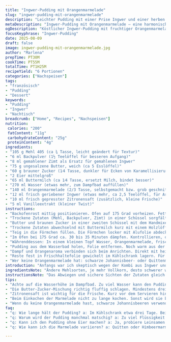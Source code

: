 ```yaml
---
title: "Ingwer-Pudding mit Orangenmarmelade"
slug: "ingwer-pudding-mit-orangenmarmelade"
description: "Leichter Pudding mit einer Prise Ingwer und einer herben Note Orangenmarmelade. Butter, Mehl und Gewürze vereinen sich, während die Marmelade karamellisiert und reduziert wird. Typisch dämpfen, statt einfach backen – geduldig sein und auf die richtige Konsistenz achten. Frisch geriebener Ingwer bringt Frische und Lebendigkeit. Ideal für alle, die kein Nuss-Extras wollen, aber einen kleinen Kick suchen."
metaDescription: "Ingwer-Pudding mit Orangenmarmelade – eine harmonische Kombination aus Ingwer und süßer Marmelade. Erlebe feinen Genuss mit jedem Bissen."
ogDescription: "Köstlicher Ingwer-Pudding mit fruchtiger Orangenmarmelade – ein Dessert für besondere Anlässe und jeden Tag. Entdecke die Aromen."
focusKeyphrase: "Ingwer-Pudding"
date: 2025-08-09
draft: false
image: ingwer-pudding-mit-orangenmarmelade.jpg
author: "Marlena"
prepTime: PT30M
cookTime: PT55M
totalTime: PT1H25M
recipeYield: "6 Portionen"
categories: ["Nachspeisen"]
tags:
- "französisch"
- "Pudding"
- "Dessert"
keywords:
- "Pudding"
- "Ingwer"
- "Nachtisch"
breadcrumb: ["Home", "Recipes", "Nachspeisen"]
nutrition: 
 calories: "200"
 fatContent: "11g"
 carbohydrateContent: "25g"
 proteinContent: "4g"
ingredients:
- "105 g Mehl 405 (ca ¾ Tasse, leicht geändert für Textur)"
- "6 ml Backpulver (1½ Teelöffel für besseren Aufgang)"
- "8 ml gemahlener Zimt als Ersatz für gemahlenen Ingwer"
- "75 g ungesalzene Butter, weich (ca 5 Esslöffel)"
- "60 g brauner Zucker (1⁄4 Tasse, dunkler für Ecken von Karamellisierung)"
- "2 Eier mittelgroß"
- "65 ml Buttermilch (ca 1⁄4 Tasse, ersetzt Milch, bindet besser)"
- "270 ml Wasser (etwas mehr, zum Dampfbad auffüllen)"
- "140 ml Orangenmarmelade (2/3 Tasse, selbstgemacht bzw. grob geschnittene Orangenstücke)"
- "12 ml frisch geriebener Ingwer (etwas mehr, ca 2,5 Teelöffel, für Aroma)"
- "10 ml frisch gepresster Zitronensaft (zusätzlich, kleine Frische)"
- "5 ml Vanilleextrakt (kleiner Twist)"
instructions:
- "Backofenrost mittig positionieren. Ofen auf 175 Grad vorheizen. Fett sechs hitzebeständige Förmchen mit 125 ml Volumen gründlich ausbuttern."
- "Trockene Zutaten (Mehl, Backpulver, Zimt) in einer Schüssel sorgfältig zusammen sieben. Dadurch keine Klumpen; Backtriebmittel gleichmässig verteilt, sonst gibt es grobe Stellen und ungleiches Aufgehen."
- "Butter und braunen Zucker in einer zweiten Schüssel mit dem Handmixer schaumig schlagen, mindestens 3 Minuten – je fluffiger, desto lockerer der Pudding. Dann Eier einzeln einrühren; nicht zu schnell, sonst gerinnt die Butter."
- "Trockene Zutaten abwechselnd mit Buttermilch kurz mit einem Holzlöffel unterheben; nicht zu lange rühren, sonst wird der Teig zäh. Teig zäh am Löffel haften, glänzend, aber nicht flüssig sollte er sein."
- "Teig in die Förmchen füllen. Die Förmchen locker mit Alufolie abdecken, nicht zu straff, damit Dampf zirkulieren kann. In eine tiefe Auflaufform stellen, Wasser angießen bis zur Hälfte der Förmchenhöhe, vorsichtig, damit kein Wasser in die Förmchen läuft."
- "Im Ofen bei 175 Grad ca. 30 bis 35 Minuten dämpfen. Kontrollieren, ob ein Holzstäbchen sauber herauskommt – meist kurz vor dem Rand probieren, da noch nachzieht. Wer zu früh rausholt, riskiert klebrigen Kern."
- "Währenddessen: In einem kleinen Topf Wasser, Orangenmarmelade, frisch geriebenen Ingwer, Zitronensaft und Vanilleextrakt aufkochen. Auf mittlerer Hitze ungefähr 10 Minuten einkochen lassen. Die Marmelade darf nicht anbrennen, gelegentlich umrühren – sie dickt ein und wird sirupartig, mit leichtem Orangenduft und frischer Ingwernote."
- "Pudding aus dem Wasserbad holen, Folie entfernen. Noch warm aus der Form stürzen – falls hakt, vorsichtig mit einem Messer den Rand lösen. Der Pudding ist außen stabil, innen weich, feucht, leicht würzig."
- "Dampf und Orangenaroma verbinden sich beim Anrichten. Direkt mit heißem Sirup übergießen. Die Süße und Säure der Soße sorgen für Kontrast zur gebackenen Ingwerschärfe im Pudding."
- "Reste fest in Frischhaltefolie gewickelt im Kühlschrank lagern. Für Rausgebackenes: dicke Scheiben in Butter leicht anbraten – außen goldgelb, innen weich. So ein zweiter Genuss, besonders frühmorgens."
- "Wer keine Orangenmarmelade hat: schwarze Johannisbeer- oder Quittenmarmelade passen auch gut, immer an den Zitrusnoten festhalten. Statt Zimt könnte man Muskat verwenden, ändert das Aroma sehr. Butter kann durch geklärte Butter (Ghee) ersetzt werden, intensiverer Geschmack, brennt seltener an."
introduction: "Anfangs war ich skeptisch wegen der Kombi aus Ingwer und Marmelade; wollte keinen Overkill an Schärfe. Doch das Dämpfen im Wasserbad bringt eine feuchte, fast puddingartige Textur zustande, kein starrer Kuchen, eher samtig. Frisch geriebener Ingwer gibt frische Schärfe, nicht zu dominant. Brauner Zucker sorgt für malziges Aroma – mit dem Buttermilchschuss wird der Teig feinporig. Das Sirupreduzieren ist der eigentliche Zauber, wenn die Marmelade sirupartig wird, aromatisch und dicht. Der Kontrast zwischen warmem, weich-cremigem Pudding und der fruchtig-scharfen Soße - genau das macht den Unterschied. Wer einmal versteht, wie die Feuchtigkeit und Temperatur zusammenspielen, braucht keinen Timer mehr, guckt nur auf Farbe und Stäbchenprobe."
ingredientsNote: "Ändere Mehlsorten, je mehr Vollkorn, desto schwerer wird der Pudding; zu viel leiert aus. Backpulver sorgfältig dosieren, sonst schmeckt es seifig. Brauner Zucker bringt mehr Tiefe als weißer; klappt aber auch. Frische Zutaten wie Ingwer und Zitrone geben Frische und tun dem Rezept gut. Buttermilch gibt Volumen und zusätzliche Luftblasen. Ersatzmarmeladen nur mit dichter Fruchtmasse; zu dünne Soßen machen unattraktive Laufspuren. Für vegane Abwandlungen Ei durch Leinsamen- oder Apfelmusersatz und Butter durch Pflanzenmargarine."
instructionsNote: "Das Abwiegen und sichere Sichten der Zutaten gleich zu Beginn spart Chaos. Das Sieben der Mehlmischung macht Textur deutlich feiner und reduziert Klumpen. Die Butter-Zucker-Schlagzeit ist enorm wichtig, um eine Basis für voluminösen Pudding zu schaffen. Vorsichtig mit der Buttermilch beim Eingießen, geschmeidig unterheben. Das Wasserbad garantiert nicht nur sanfte Hitze, sondern schützt vor zu trockenen Rändern. Kontrolliere mit Holzstäbchen, nicht auf die Uhr starren! Die Zubereitung der Sirupe braucht Aufmerksamkeit; zu lang heißt bitter, zu kurz wässrig. Pudding direkt warm servieren, sonst wird er fest und verliert seine Sinnlichkeit."
tips:
- "Achte auf die Wasserhöhe im Dampfbad. Zu viel Wasser kann den Pudding matschig machen, zu wenig sorgt für ungleichmäßiges Garen. Die ideale Höhe ist bis zur Hälfte der Förmchen."
- "Die Butter-Zucker-Mischung richtig fluffig schlagen. Mindestens drei Minuten. Das gibt dem Pudding mehr Volumen. Je mehr Luft, desto leichter die Textur. Überprüfe nach, ob sie hell und cremig ist."
- "Zitronensaft ist wichtig für die Frische. Kurz vor dem Servieren hinzugeben. Das hebt das Aroma, gibt den letzten Kick. Zu viel kann allerdings den Pudding sauer machen."
- "Beim Einkochen der Marmelade nicht zu lange kochen. Sonst wird sie bitter. Etwa zehn Minuten auf mittlerer Hitze stirn, bis sie sirupartig wird. Vor dem Servieren sollte der Duft die Küche erfüllen."
- "Wenn du keine Orangenmarmelade hast, schwarze Johannisbeeren verwenden. Ebenfalls gut – versuchen! Aber immer das Verhältnis von Säure und Süße im Blick behalten."
faq:
- "q: Wie lange hält der Pudding? a: Im Kühlschrank etwa drei Tage. Bei warmer Lagerung, schneller verbrauchen. Pudding kann fest werden aber bei leichtem Anbraten wieder weich."
- "q: Warum wird der Pudding manchmal matschig? a: Zu viel Flüssigkeit oder zu kurze Dampfzeit. Nach dem Backen mit Stäbchencheck testen. Bei Unsicherheit länger dämpfen."
- "q: Kann ich den Pudding ohne Eier machen? a: Ja, probiere Leinsamen oder Apfelmus. Aber Textur wird sich ändern. Weniger luftig, mehr kompakt. Alternativen mit Pflanzenmargarine funktionieren ebenfalls gut."
- "q: Wie kann ich die Marmelade variieren? a: Quitten oder Himbeermarmelade können gut passen. Aber darauf achten, dass sie dickflüssig bleibt. Dünne Marmeladen führen zu einer unattraktiven Konsistenz."

---
```

